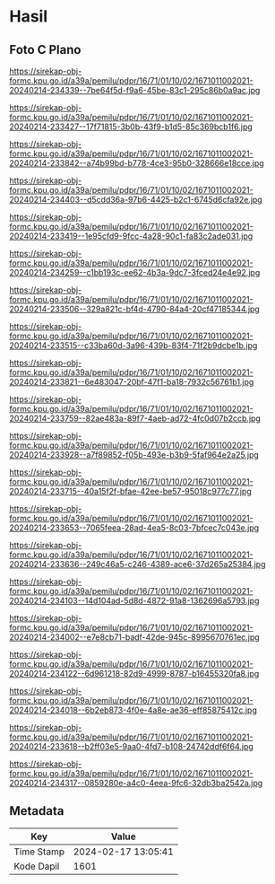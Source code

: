 # Hasil

## Foto C Plano

https://sirekap-obj-formc.kpu.go.id/a39a/pemilu/pdpr/16/71/01/10/02/1671011002021-20240214-234339--7be64f5d-f9a6-45be-83c1-295c86b0a9ac.jpg

https://sirekap-obj-formc.kpu.go.id/a39a/pemilu/pdpr/16/71/01/10/02/1671011002021-20240214-233427--17f71815-3b0b-43f9-b1d5-85c369bcb1f6.jpg

https://sirekap-obj-formc.kpu.go.id/a39a/pemilu/pdpr/16/71/01/10/02/1671011002021-20240214-233842--a74b99bd-b778-4ce3-95b0-328666e18cce.jpg

https://sirekap-obj-formc.kpu.go.id/a39a/pemilu/pdpr/16/71/01/10/02/1671011002021-20240214-234403--d5cdd36a-97b6-4425-b2c1-6745d6cfa92e.jpg

https://sirekap-obj-formc.kpu.go.id/a39a/pemilu/pdpr/16/71/01/10/02/1671011002021-20240214-233419--1e95cfd9-9fcc-4a28-90c1-fa83c2ade031.jpg

https://sirekap-obj-formc.kpu.go.id/a39a/pemilu/pdpr/16/71/01/10/02/1671011002021-20240214-234259--c1bb193c-ee62-4b3a-9dc7-3fced24e4e92.jpg

https://sirekap-obj-formc.kpu.go.id/a39a/pemilu/pdpr/16/71/01/10/02/1671011002021-20240214-233506--329a821c-bf4d-4790-84a4-20cf47185344.jpg

https://sirekap-obj-formc.kpu.go.id/a39a/pemilu/pdpr/16/71/01/10/02/1671011002021-20240214-233515--c33ba60d-3a96-439b-83f4-71f2b9dcbe1b.jpg

https://sirekap-obj-formc.kpu.go.id/a39a/pemilu/pdpr/16/71/01/10/02/1671011002021-20240214-233821--6e483047-20bf-47f1-ba18-7932c56761b1.jpg

https://sirekap-obj-formc.kpu.go.id/a39a/pemilu/pdpr/16/71/01/10/02/1671011002021-20240214-233759--82ae483a-89f7-4aeb-ad72-4fc0d07b2ccb.jpg

https://sirekap-obj-formc.kpu.go.id/a39a/pemilu/pdpr/16/71/01/10/02/1671011002021-20240214-233928--a7f89852-f05b-493e-b3b9-5faf964e2a25.jpg

https://sirekap-obj-formc.kpu.go.id/a39a/pemilu/pdpr/16/71/01/10/02/1671011002021-20240214-233715--40a15f2f-bfae-42ee-be57-95018c977c77.jpg

https://sirekap-obj-formc.kpu.go.id/a39a/pemilu/pdpr/16/71/01/10/02/1671011002021-20240214-233653--7065feea-28ad-4ea5-8c03-7bfcec7c043e.jpg

https://sirekap-obj-formc.kpu.go.id/a39a/pemilu/pdpr/16/71/01/10/02/1671011002021-20240214-233636--249c46a5-c246-4389-ace6-37d265a25384.jpg

https://sirekap-obj-formc.kpu.go.id/a39a/pemilu/pdpr/16/71/01/10/02/1671011002021-20240214-234103--14d104ad-5d8d-4872-91a8-1362696a5793.jpg

https://sirekap-obj-formc.kpu.go.id/a39a/pemilu/pdpr/16/71/01/10/02/1671011002021-20240214-234002--e7e8cb71-badf-42de-945c-8995670761ec.jpg

https://sirekap-obj-formc.kpu.go.id/a39a/pemilu/pdpr/16/71/01/10/02/1671011002021-20240214-234122--6d961218-82d9-4999-8787-b16455320fa8.jpg

https://sirekap-obj-formc.kpu.go.id/a39a/pemilu/pdpr/16/71/01/10/02/1671011002021-20240214-234018--6b2eb873-4f0e-4a8e-ae36-eff85875412c.jpg

https://sirekap-obj-formc.kpu.go.id/a39a/pemilu/pdpr/16/71/01/10/02/1671011002021-20240214-233618--b2ff03e5-9aa0-4fd7-b108-24742ddf6f64.jpg

https://sirekap-obj-formc.kpu.go.id/a39a/pemilu/pdpr/16/71/01/10/02/1671011002021-20240214-234317--0859280e-a4c0-4eea-9fc6-32db3ba2542a.jpg


## Metadata

| Key        | Value               |
| ---------- | ------------------- |
| Time Stamp | 2024-02-17 13:05:41 |
| Kode Dapil | 1601                |



